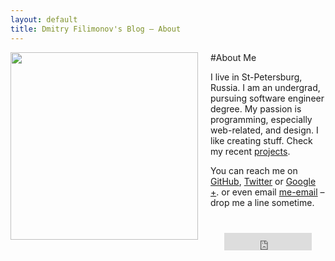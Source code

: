 ```yaml
---
layout: default
title: Dmitry Filimonov's Blog — About
---
```

#About Me
<img src="http://blog.dfilimonov.com/assets/profile-pic.jpg" style="width:300px;height:300px;float:left;margin-right: 20px;">

I live in St-Petersburg, Russia. I am an undergrad, pursuing software engineer degree. My passion is programming, especially web-related, and design. I like creating stuff. Check my recent [projects](/projects).

You can reach me on [GitHub](https://github.com/petethepig), [Twitter](https://twitter.com/dmi3f) or [Google +](https://plus.google.com/115336993797323707321). or even email [me-email]([me-email]) – drop me a line sometime.


<div style='margin:40px auto;text-align:center;overflow:hidden;height:40px;'>
<iframe allowtransparency="true" frameborder="0" scrolling="no" src="https://platform.twitter.com/widgets/follow_button.1347008535.html#_=1348130163180&amp;id=twitter-widget-6&amp;lang=en&amp;preview=true&amp;screen_name=dmi3f&amp;show_count=false&amp;show_screen_name=true&amp;size=l" class="twitter-follow-button" style="width: 140px; height: 28px; " title="Twitter Follow Button"> </iframe>
</div>

<div class="clear-fix"></div>